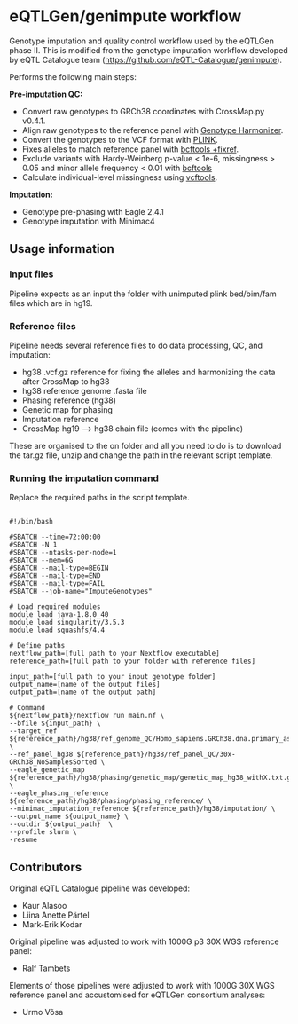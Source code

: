 # eQTLGen/genimpute workflow
Genotype imputation and quality control workflow used by the eQTLGen phase II. This is modified from the genotype imputation workflow developed by eQTL Catalogue team (https://github.com/eQTL-Catalogue/genimpute).


Performs the following main steps:

**Pre-imputation QC:**
- Convert raw genotypes to GRCh38 coordinates with CrossMap.py v0.4.1.
- Align raw genotypes to the reference panel with [Genotype Harmonizer](https://github.com/molgenis/systemsgenetics/wiki/Genotype-Harmonizer).
- Convert the genotypes to the VCF format with [PLINK](https://www.cog-genomics.org/plink/1.9/).
- Fixes alleles to match reference panel with [bcftools +fixref](https://samtools.github.io/bcftools/howtos/plugin.fixref.html).
- Exclude variants with Hardy-Weinberg p-value < 1e-6, missingness > 0.05 and minor allele frequency < 0.01 with [bcftools](https://samtools.github.io/bcftools/)
- Calculate individual-level missingness using [vcftools](https://vcftools.github.io/perl_module.html).

**Imputation:**
- Genotype pre-phasing with Eagle 2.4.1 
- Genotype imputation with Minimac4

## Usage information

### Input files

Pipeline expects as an input the folder with unimputed plink bed/bim/fam files which are in hg19.

### Reference files

Pipeline needs several reference files to do data processing, QC, and imputation:

- hg38 .vcf.gz reference for fixing the alleles and harmonizing the data after CrossMap to hg38
- hg38 reference genome .fasta file
- Phasing reference (hg38)
- Genetic map for phasing
- Imputation reference
- CrossMap hg19 --> hg38 chain file (comes with the pipeline)

These are organised to the on folder and all you need to do is to download the tar.gz file, unzip and change the path in the relevant script template.

### Running the imputation command

Replace the required paths in the script template.

```

#!/bin/bash

#SBATCH --time=72:00:00
#SBATCH -N 1
#SBATCH --ntasks-per-node=1
#SBATCH --mem=6G
#SBATCH --mail-type=BEGIN
#SBATCH --mail-type=END
#SBATCH --mail-type=FAIL
#SBATCH --job-name="ImputeGenotypes"

# Load required modules
module load java-1.8.0_40
module load singularity/3.5.3
module load squashfs/4.4

# Define paths
nextflow_path=[full path to your Nextflow executable]
reference_path=[full path to your folder with reference files]

input_path=[full path to your input genotype folder]
output_name=[name of the output files]
output_path=[name of the output path]

# Command
${nextflow_path}/nextflow run main.nf \
--bfile ${input_path} \
--target_ref ${reference_path}/hg38/ref_genome_QC/Homo_sapiens.GRCh38.dna.primary_assembly.fa \
--ref_panel_hg38 ${reference_path}/hg38/ref_panel_QC/30x-GRCh38_NoSamplesSorted \
--eagle_genetic_map ${reference_path}/hg38/phasing/genetic_map/genetic_map_hg38_withX.txt.gz \
--eagle_phasing_reference ${reference_path}/hg38/phasing/phasing_reference/ \
--minimac_imputation_reference ${reference_path}/hg38/imputation/ \
--output_name ${output_name} \
--outdir ${output_path}  \
--profile slurm \
-resume

```

## Contributors

Original eQTL Catalogue pipeline was developed:

* Kaur Alasoo
* Liina Anette Pärtel
* Mark-Erik Kodar

Original pipeline was adjusted to work with 1000G p3 30X WGS reference panel:

* Ralf Tambets

Elements of those pipelines were adjusted to work with 1000G 30X WGS reference panel and accustomised for eQTLGen consortium analyses:

* Urmo Võsa
